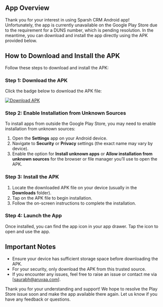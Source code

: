 ## App Overview
Thank you for your interest in using Sparsh CRM Android app! Unfortunately, the app is currently unavailable on the Google Play Store due to the requirement for a DUNS number, which is pending resolution. In the meantime, you can download and install the app directly using the APK provided below.

## How to Download and Install the APK

Follow these steps to download and install the APK:

### Step 1: Download the APK
Click the badge below to download the APK file:

[![Download APK](https://img.shields.io/badge/Download-APK-blue?style=for-the-badge)]([https://example.com/path-to-your-apk](https://github.com/SparshInnovators/sparsh-crm/releases/download/v/app-debug.apk))

### Step 2: Enable Installation from Unknown Sources
To install apps from outside the Google Play Store, you may need to enable installation from unknown sources:
1. Open the **Settings** app on your Android device.
2. Navigate to **Security** or **Privacy** settings (the exact name may vary by device).
3. Enable the option for **Install unknown apps** or **Allow installation from unknown sources** for the browser or file manager you’ll use to open the APK.

### Step 3: Install the APK
1. Locate the downloaded APK file on your device (usually in the **Downloads** folder).
2. Tap on the APK file to begin installation.
3. Follow the on-screen instructions to complete the installation.

### Step 4: Launch the App
Once installed, you can find the app icon in your app drawer. Tap the icon to open and use the app.

## Important Notes
- Ensure your device has sufficient storage space before downloading the APK.
- For your security, only download the APK from this trusted source.
- If you encounter any issues, feel free to raise an issue or contact me via [saurabh@aruvaa.com].

Thank you for your understanding and support! We hope to resolve the Play Store issue soon and make the app available there again. Let us know if you have any feedback or questions.

